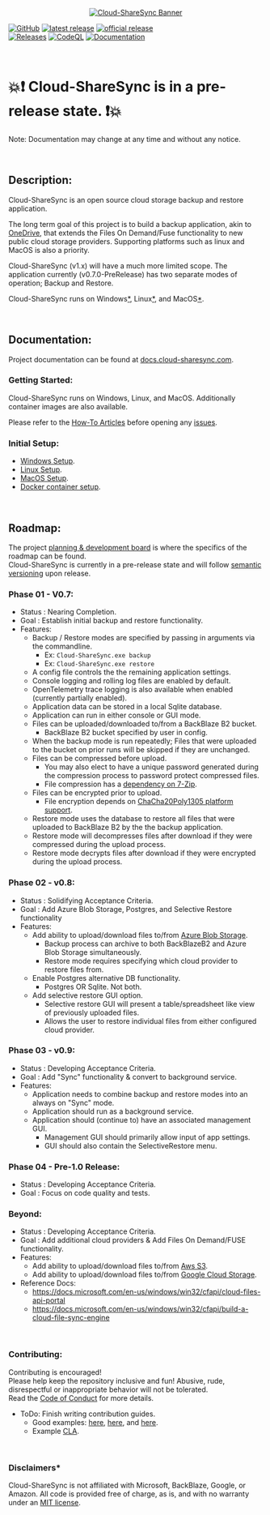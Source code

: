 <p style='text-align: center;'>
<a href="https://cloud-sharesync.com"><img src="https://docs.cloud-sharesync.com/images/CloudShareSyncBanner.png" alt="Cloud-ShareSync Banner"></a>
</p>

[![GitHub](https://img.shields.io/github/license/DarkgreyDevelopment/Cloud-ShareSync?style=plastic)](https://github.com/DarkgreyDevelopment/Cloud-ShareSync/blob/main/LICENSE)
[![latest release](https://img.shields.io/github/v/release/DarkgreyDevelopment/Cloud-ShareSync?include_prereleases&label=latest%20release&style=plastic)](https://github.com/DarkgreyDevelopment/Cloud-ShareSync/releases/)
[![official release](https://img.shields.io/github/v/release/DarkgreyDevelopment/Cloud-ShareSync?label=official%20release&style=plastic)](https://github.com/DarkgreyDevelopment/Cloud-ShareSync/releases/)  
[![Releases](https://github.com/DarkgreyDevelopment/Cloud-ShareSync/actions/workflows/github-actions.yml/badge.svg?branch=main)](https://github.com/DarkgreyDevelopment/Cloud-ShareSync/actions/workflows/github-actions.yml)
[![CodeQL](https://github.com/DarkgreyDevelopment/Cloud-ShareSync/actions/workflows/codeql-analysis.yml/badge.svg?branch=main)](https://github.com/DarkgreyDevelopment/Cloud-ShareSync/actions/workflows/codeql-analysis.yml)
[![Documentation](https://github.com/DarkgreyDevelopment/Cloud-ShareSync/actions/workflows/pages/pages-build-deployment/badge.svg)](https://github.com/DarkgreyDevelopment/Cloud-ShareSync/actions/workflows/pages/pages-build-deployment)

<br>


# 💥❗ Cloud-ShareSync is in a pre-release state. ❗💥
Note: Documentation may change at any time and without any notice.

<br>

## Description:
Cloud-ShareSync is an open source cloud storage backup and restore application.

The long term goal of this project is to build a backup application, akin to [OneDrive](https://onedrive.com), that extends the Files On Demand/Fuse functionality to new public cloud storage providers. Supporting platforms such as linux and MacOS is also a priority.

Cloud-ShareSync (v1.x) will have a much more limited scope. The application currently (v0.7.0-PreRelease) has two separate modes of operation; Backup and Restore.

Cloud-ShareSync runs on Windows[*](https://docs.cloud-sharesync.com/articles/Testing.html "Windows is tested on Windows Server 2022."), Linux[*](https://docs.cloud-sharesync.com/articles/Testing.html "Linux is tested on Ubuntu latest."), and MacOS[*](https://docs.cloud-sharesync.com/articles/Testing.html "MacOS is tested on macOS 11 Big Sur.").


<br>


## Documentation:
Project documentation can be found at [docs.cloud-sharesync.com](https://docs.cloud-sharesync.com).

### Getting Started:
Cloud-ShareSync runs on Windows, Linux, and MacOS. Additionally container images are also available.

Please refer to the [How-To Articles](https://docs.cloud-sharesync.com/articles/HowTo/index.html) before opening any [issues](https://github.com/DarkgreyDevelopment/Cloud-ShareSync/issues).

### Initial Setup:
- [Windows Setup](https://docs.cloud-sharesync.com/articles/HowTo/WindowsSetup.html).
- [Linux Setup](https://docs.cloud-sharesync.com/articles/HowTo/LinuxSetup.html).
- [MacOS Setup](https://docs.cloud-sharesync.com/articles/HowTo/MacOsSetup.html).
- [Docker container setup](https://docs.cloud-sharesync.com/articles/HowTo/DockerSetup.html).


<br>


## Roadmap:
The project [planning & development board](https://github.com/orgs/DarkgreyDevelopment/projects/3) is where the specifics of the roadmap can be found.  
Cloud-ShareSync is currently in a pre-release state and will follow [semantic versioning](https://semver.org) upon release.

### Phase 01 - V0.7:
  - Status  : Nearing Completion.
  - Goal    : Establish initial backup and restore functionality.
  - Features:
    - Backup / Restore modes are specified by passing in arguments via the commandline.
      - Ex: `Cloud-ShareSync.exe backup`
      - Ex: `Cloud-ShareSync.exe restore`
    - A config file controls the the remaining application settings.
    - Console logging and rolling log files are enabled by default.
	- OpenTelemetry trace logging is also available when enabled (currently partially enabled).
    - Application data can be stored in a local Sqlite database.
    - Application can run in either console or GUI mode. 
    - Files can be uploaded/downloaded to/from a BackBlaze B2 bucket.
      - BackBlaze B2 bucket specified by user in config.
    - When the backup mode is run repeatedly; Files that were uploaded to the bucket on prior runs will be skipped if they are unchanged.
    - Files can be compressed before upload.
      - You may also elect to have a unique password generated during the compression process to password protect compressed files.
      - File compression has a [dependency on 7-Zip](https://docs.cloud-sharesync.com/articles/7ZipDependency.html).
    - Files can be encrypted prior to upload.
      - File encryption depends on [ChaCha20Poly1305 platform support](https://docs.cloud-sharesync.com/api/Cloud_ShareSync.Core.Cryptography.FileEncryption.ManagedChaCha20Poly1305.html).
    - Restore mode uses the database to restore all files that were uploaded to BackBlaze B2 by the the backup application.
    - Restore mode will decompresses files after download if they were compressed during the upload process.
    - Restore mode decrypts files after download if they were encrypted during the upload process.

### Phase 02 - v0.8:
  - Status  : Solidifying Acceptance Criteria.
  - Goal    : Add Azure Blob Storage, Postgres, and Selective Restore functionality
  - Features:
    - Add ability to upload/download files to/from [Azure Blob Storage](https://azure.microsoft.com/en-us/services/storage/blobs).
      - Backup process can archive to both BackBlazeB2 and Azure Blob Storage simultaneously.
      - Restore mode requires specifying which cloud provider to restore files from.
    - Enable Postgres alternative DB functionality.
      - Postgres OR Sqlite. Not both.
    - Add selective restore GUI option.
      - Selective restore GUI will present a table/spreadsheet like view of previously uploaded files.
      - Allows the user to restore individual files from either configured cloud provider.

### Phase 03 - v0.9:
  - Status  : Developing Acceptance Criteria.
  - Goal    : Add "Sync" functionality & convert to background service.
  - Features:
    - Application needs to combine backup and restore modes into an always on "Sync" mode.
    - Application should run as a background service.
    - Application should (continue to) have an associated management GUI.
      - Management GUI should primarily allow input of app settings.
      - GUI should also contain the SelectiveRestore menu.

### Phase 04 - Pre-1.0 Release:
  - Status  : Developing Acceptance Criteria.
  - Goal    : Focus on code quality and tests.


### Beyond:
  - Status  : Developing Acceptance Criteria.
  - Goal    : Add additional cloud providers & Add Files On Demand/FUSE functionality.
  - Features:
    - Add ability to upload/download files to/from [Aws S3](https://aws.amazon.com/s3).
    - Add ability to upload/download files to/from [Google Cloud Storage](https://cloud.google.com/storage).
  - Reference Docs:
    - https://docs.microsoft.com/en-us/windows/win32/cfapi/cloud-files-api-portal
    - https://docs.microsoft.com/en-us/windows/win32/cfapi/build-a-cloud-file-sync-engine


<br>


### Contributing:
Contributing is encouraged!  
Please help keep the repository inclusive and fun! Abusive, rude, disrespectful or inappropriate behavior will not be tolerated.  
Read the [Code of Conduct](https://github.com/DarkgreyDevelopment/Cloud-ShareSync/blob/main/CODE_OF_CONDUCT.md) for more details.  
- ToDo: Finish writing contribution guides.
  - Good examples: [here](https://github.com/microsoft/terminal/blob/main/CONTRIBUTING.md), [here](https://github.com/microsoft/vscode#contributing), and [here](https://github.com/microsoft/PowerToys/blob/main/CONTRIBUTING.md).
  - Example [CLA](https://opensource.microsoft.com/pdf/microsoft-contribution-license-agreement.pdf).


<br>


### Disclaimers*
Cloud-ShareSync is not affiliated with Microsoft, BackBlaze, Google, or Amazon.
All code is provided free of charge, as is, and with no warranty under an [MIT license](https://github.com/DarkgreyDevelopment/Cloud-ShareSync/blob/main/LICENSE).
